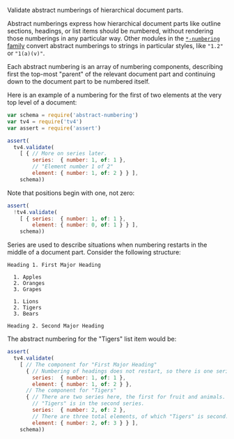 Validate abstract numberings of hierarchical document parts.

Abstract numberings express how hierarchical document parts like
outline sections, headings, or list items should be numbered, without
rendering those numberings in any particular way. Other modules in
the [`*-numbering` family](https://www.npmjs.com/search?q=-numbering)
convert abstract numberings to strings in particular styles, like
`"1.2"` or `"1(a)(v)"`.

Each abstract numbering is an array of numbering components, describing
first the top-most "parent" of the relevant document part and continuing
down to the document part to be numbered itself.

Here is an example of a numbering for the first of two elements at the
very top level of a document:

```javascript
var schema = require('abstract-numbering')
var tv4 = require('tv4')
var assert = require('assert')

assert(
  tv4.validate(
    [ { // More on series later.
        series:  { number: 1, of: 1 },
        // "Element number 1 of 2"
        element: { number: 1, of: 2 } } ],
    schema))
```

Note that positions begin with one, not zero:

```javascript
assert(
  !tv4.validate(
    [ { series:  { number: 1, of: 1 },
        element: { number: 0, of: 1 } } ],
    schema))
```

Series are used to describe situations when numbering restarts in the
middle of a document part. Consider the following structure:

```none
Heading 1. First Major Heading

  1. Apples
  2. Oranges
  3. Grapes

  1. Lions
  2. Tigers
  3. Bears

Heading 2. Second Major Heading
```

The abstract numbering for the "Tigers" list item would be:

```javascript
assert(
  tv4.validate(
    [ // The component for "First Major Heading"
      { // Numbering of headings does not restart, so there is one series.
        series:  { number: 1, of: 1 },
        element: { number: 1, of: 2 } },
      // The component for "Tigers"
      { // There are two series here, the first for fruit and animals.
        // "Tigers" is in the second series.
        series:  { number: 2, of: 2 },
        // There are three total elements, of which "Tigers" is second.
        element: { number: 2, of: 3 } } ],
    schema))
```
